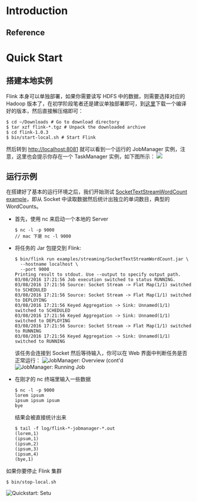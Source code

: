 # Introduction

## Reference

# Quick Start

## 搭建本地实例

Flink 本身可以单独部署，如果你需要读写 HDFS 中的数据，则需要选择对应的 Hadoop 版本了，在初学阶段笔者还是建议单独部署即可，到[这里](http://flink.apache.org/downloads.html)下载一个编译好的版本，然后直接解压缩即可：

```
$ cd ~/Downloads # Go to download directory
$ tar xzf flink-*.tgz # Unpack the downloaded archive
$ cd flink-1.0.3
$ bin/start-local.sh # Start Flink
```

然后转到 [http://localhost:8081](http://localhost:8081/) 就可以看到一个运行的 JobManager 实例，注意，这里也会提示你存在一个 TaskManager 实例，如下图所示：
![](https://ci.apache.org/projects/flink/flink-docs-release-1.0/page/img/quickstart-setup/jobmanager-1.png)

## 运行示例

在搭建好了基本的运行环境之后，我们开始测试 [SocketTextStreamWordCount example](https://github.com/apache/flink/blob/release-1.0.0/flink-quickstart/flink-quickstart-java/src/main/resources/archetype-resources/src/main/java/SocketTextStreamWordCount.java)，即从 Socket 中读取数据然后统计出独立的单词数目，典型的 WordCounts。

- 首先，使用 nc 来启动一个本地的 Server
  ```
  $ nc -l -p 9000
  // mac 下是 nc -l 9000
  ```
- 将任务的 Jar 包提交到 Flink:

  ```
  $ bin/flink run examples/streaming/SocketTextStreamWordCount.jar \
    --hostname localhost \
    --port 9000
  Printing result to stdout. Use --output to specify output path.
  03/08/2016 17:21:56 Job execution switched to status RUNNING.
  03/08/2016 17:21:56 Source: Socket Stream -> Flat Map(1/1) switched to SCHEDULED
  03/08/2016 17:21:56 Source: Socket Stream -> Flat Map(1/1) switched to DEPLOYING
  03/08/2016 17:21:56 Keyed Aggregation -> Sink: Unnamed(1/1) switched to SCHEDULED
  03/08/2016 17:21:56 Keyed Aggregation -> Sink: Unnamed(1/1) switched to DEPLOYING
  03/08/2016 17:21:56 Source: Socket Stream -> Flat Map(1/1) switched to RUNNING
  03/08/2016 17:21:56 Keyed Aggregation -> Sink: Unnamed(1/1) switched to RUNNING
  ```

  该任务会连接到 Socket 然后等待输入，你可以在 Web 界面中判断任务是否正常运行：
  ![JobManager: Overview (cont'd](https://ci.apache.org/projects/flink/flink-docs-release-1.0/page/img/quickstart-setup/jobmanager-2.png)
  ![JobManager: Running Job](https://ci.apache.org/projects/flink/flink-docs-release-1.0/page/img/quickstart-setup/jobmanager-3.png)

- 在刚才的 nc 终端里输入一些数据

  ```
  $ nc -l -p 9000
  lorem ipsum
  ipsum ipsum ipsum
  bye
  ```

  结果会被直接统计出来

  ```
  $ tail -f log/flink-*-jobmanager-*.out
  (lorem,1)
  (ipsum,1)
  (ipsum,2)
  (ipsum,3)
  (ipsum,4)
  (bye,1)
  ```

如果你要停止 Flink 集群

```
$ bin/stop-local.sh
```

![Quickstart: Setu](https://ci.apache.org/projects/flink/flink-docs-release-1.0/page/img/quickstart-setup/setup.gif)
